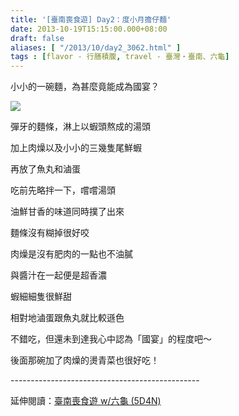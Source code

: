 ```yaml
---
title: '[臺南喪食遊] Day2：度小月擔仔麵'
date: 2013-10-19T15:15:00.000+08:00
draft: false
aliases: [ "/2013/10/day2_3062.html" ]
tags : [flavor - 行膳積腹, travel - 臺灣・臺南、六龜]
---
```


小小的一碗麵，為甚麼竟能成為國宴？  

[![](https://1.bp.blogspot.com/-oeWksdCJg8A/XCRFz-eLAFI/AAAAAAAAB9s/R0qs4w9nfFwhNCVYZ1p655qfY_kPPhFqwCLcBGAs/s640/39.jpg)](https://1.bp.blogspot.com/-oeWksdCJg8A/XCRFz-eLAFI/AAAAAAAAB9s/R0qs4w9nfFwhNCVYZ1p655qfY_kPPhFqwCLcBGAs/s1600/39.jpg)

彈牙的麵條，淋上以蝦頭熬成的湯頭

加上肉燥以及小小的三幾隻尾鮮蝦

再放了魚丸和滷蛋

  

吃前先略拌一下，嚐嚐湯頭

油鮮甘香的味道同時撲了出來

麵條沒有糊掉很好咬

肉燥是沒有肥肉的一點也不油膩

與醬汁在一起便是超香濃

蝦細細隻很鮮甜

相對地滷蛋跟魚丸就比較遜色

  

  

不錯吃，但還未到達我心中認為「國宴」的程度吧～

  

後面那碗加了肉燥的燙青菜也很好吃！  
  
\-----------------------------------------------  
  
延伸閱讀：[臺南喪食遊 w/六龜 (5D4N)](http://www.hidie.net/2013/10/w-5d4n.html)